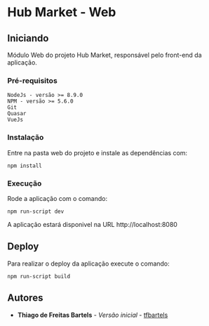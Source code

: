 # Hub Market - Web

## Iniciando

Módulo Web do projeto Hub Market, responsável pelo front-end da aplicação. 

### Pré-requisitos

```
NodeJs - versão >= 8.9.0
NPM - versão >= 5.6.0
Git
Quasar
VueJs
```

### Instalação

Entre na pasta web do projeto e instale as dependências com: 
```
npm install
```

### Execução

Rode a aplicação com o comando:
```
npm run-script dev
```
A aplicação estará disponivel na URL http://localhost:8080

## Deploy

Para realizar o deploy da aplicação execute o comando:
```
npm run-script build
```

## Autores
* **Thiago de Freitas Bartels** - *Versão inicial* - [tfbartels](https://github.com/tfbartels)
